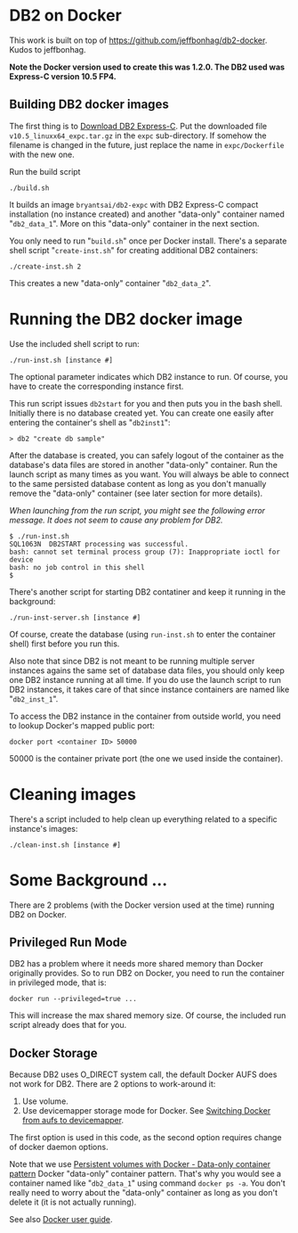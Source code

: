 # DB2 on Docker

This work is built on top of https://github.com/jeffbonhag/db2-docker. Kudos to jeffbonhag.

**Note the Docker version used to create this was 1.2.0. The DB2 used was Express-C version 10.5 FP4.**

## Building DB2 docker images

The first thing is to [Download DB2 Express-C](http://www.ibm.com/software/data/db2/express-c/download.html). Put the downloaded file `v10.5_linuxx64_expc.tar.gz` in the `expc` sub-directory. If somehow the filename is changed in the future, just replace the name in `expc/Dockerfile` with the new one.

Run the build script

    ./build.sh

It builds an image `bryantsai/db2-expc` with DB2 Express-C compact installation (no instance created) and another "data-only" container named "`db2_data_1`". More on this "data-only" container in the next section.

You only need to run "`build.sh`" once per Docker install. There's a separate shell script "`create-inst.sh`" for creating additional DB2 containers: 

    ./create-inst.sh 2

This creates a new "data-only" container "`db2_data_2`".

# Running the DB2 docker image

Use the included shell script to run:

    ./run-inst.sh [instance #]

The optional parameter indicates which DB2 instance to run. Of course, you have to create the corresponding instance first.

This run script issues `db2start` for you and then puts you in the bash shell. Initially there is no database created yet. You can create one easily after entering the container's shell as "`db2inst1`":

    > db2 "create db sample"

After the database is created, you can safely logout of the container as the database's data files are stored in another "data-only" container. Run the launch script as many times as you want. You will always be able to connect to the same persisted database content as long as you don't manually remove the "data-only" container (see later section for more details).

*When launching from the run script, you might see the following error message. It does not seem to cause any problem for DB2.*

    $ ./run-inst.sh
    SQL1063N  DB2START processing was successful.
    bash: cannot set terminal process group (7): Inappropriate ioctl for device
    bash: no job control in this shell
    $ 

There's another script for starting DB2 contatiner and keep it running in the background:

    ./run-inst-server.sh [instance #]

Of course, create the database (using `run-inst.sh` to enter the container shell) first before you run this.

Also note that since DB2 is not meant to be running multiple server instances agains the same set of database data files, you should only keep one DB2 instance running at all time. If you do use the launch script to run DB2 instances, it takes care of that since instance containers are named like "`db2_inst_1`".

To access the DB2 instance in the container from outside world, you need to lookup Docker's mapped public port:

    docker port <container ID> 50000

50000 is the container private port (the one we used inside the container).

# Cleaning images

There's a script included to help clean up everything related to a specific instance's images:

    ./clean-inst.sh [instance #]

# Some Background ...

There are 2 problems (with the Docker version used at the time) running DB2 on Docker.

## Privileged Run Mode

DB2 has a problem where it needs more shared memory than Docker originally provides. So to run DB2 on Docker, you need to run the container in privileged mode, that is:

    docker run --privileged=true ...

This will increase the max shared memory size. Of course, the included run script already does that for you.

## Docker Storage

Because DB2 uses O_DIRECT system call, the default Docker AUFS does not work for DB2. There are 2 options to work-around it:

1. Use volume.
2. Use devicemapper storage mode for Docker. See [Switching Docker from aufs to devicemapper](http://muehe.org/posts/switching-docker-from-aufs-to-devicemapper/).

The first option is used in this code, as the second option requires change of docker daemon options.

Note that we use [Persistent volumes with Docker - Data-only container pattern](http://www.tech-d.net/2013/12/16/persistent-volumes-with-docker-container-as-volume-pattern/) Docker "data-only" container pattern. That's why you would see a container named like "`db2_data_1`" using command `docker ps -a`. You don't really need to worry about the "data-only" container as long as you don't delete it (it is not actually running).

See also [Docker user guide](https://docs.docker.com/userguide/dockervolumes/).
